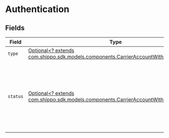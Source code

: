 # Authentication


## Fields

| Field                                                                                                                                                                                                      | Type                                                                                                                                                                                                       | Required                                                                                                                                                                                                   | Description                                                                                                                                                                                                |
| ---------------------------------------------------------------------------------------------------------------------------------------------------------------------------------------------------------- | ---------------------------------------------------------------------------------------------------------------------------------------------------------------------------------------------------------- | ---------------------------------------------------------------------------------------------------------------------------------------------------------------------------------------------------------- | ---------------------------------------------------------------------------------------------------------------------------------------------------------------------------------------------------------- |
| `type`                                                                                                                                                                                                     | [Optional<? extends com.shippo.sdk.models.components.CarrierAccountWithExtraInfoType>](../../models/components/CarrierAccountWithExtraInfoType.md)                                                         | :heavy_minus_sign:                                                                                                                                                                                         | Authentication method used by this account.                                                                                                                                                                |
| `status`                                                                                                                                                                                                   | [Optional<? extends com.shippo.sdk.models.components.CarrierAccountWithExtraInfoStatus>](../../models/components/CarrierAccountWithExtraInfoStatus.md)                                                     | :heavy_minus_sign:                                                                                                                                                                                         | Current authentication status. Possible values: 'disconnected' (authorization lost, reconnect needed), 'connected' (authorized and active), 'authorization_pending' (awaiting initial authorization flow). |